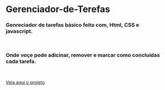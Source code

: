 # Gerenciador-de-Terefas
<h3>Genreciador de tarefas básico feito com, Html, CSS e javascript.</h3>
<br>
<h3>Onde voçe pode adicinar, remover e marcar como concluidas cada tarefa.</h3>
<br>

<a href="https://andersonrs080.github.io/Gerenciador-de-Terefas/">Veja aqui o projeto</a>
